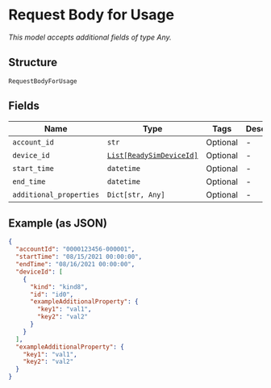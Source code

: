 
# Request Body for Usage

*This model accepts additional fields of type Any.*

## Structure

`RequestBodyForUsage`

## Fields

| Name | Type | Tags | Description |
|  --- | --- | --- | --- |
| `account_id` | `str` | Optional | - |
| `device_id` | [`List[ReadySimDeviceId]`](../../doc/models/ready-sim-device-id.md) | Optional | - |
| `start_time` | `datetime` | Optional | - |
| `end_time` | `datetime` | Optional | - |
| `additional_properties` | `Dict[str, Any]` | Optional | - |

## Example (as JSON)

```json
{
  "accountId": "0000123456-000001",
  "startTime": "08/15/2021 00:00:00",
  "endTime": "08/16/2021 00:00:00",
  "deviceId": [
    {
      "kind": "kind8",
      "id": "id0",
      "exampleAdditionalProperty": {
        "key1": "val1",
        "key2": "val2"
      }
    }
  ],
  "exampleAdditionalProperty": {
    "key1": "val1",
    "key2": "val2"
  }
}
```


